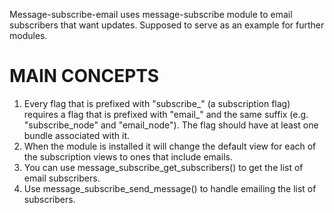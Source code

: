 Message-subscribe-email uses message-subscribe module to email subscribers
that want updates. Supposed to serve as an example for further modules.

MAIN CONCEPTS
=============
1) Every flag that is prefixed with "subscribe_" (a subscription flag) requires
   a flag that is prefixed with "email_" and the same suffix (e.g.
   "subscribe_node" and "email_node"). The flag should have at least one
   bundle associated with it.
2) When the module is installed it will change the default view for each of the
   subscription views to ones that include emails.
3) You can use message_subscribe_get_subscribers() to get the list of email
   subscribers.
4) Use message_subscribe_send_message() to handle emailing the list of
   subscribers.
